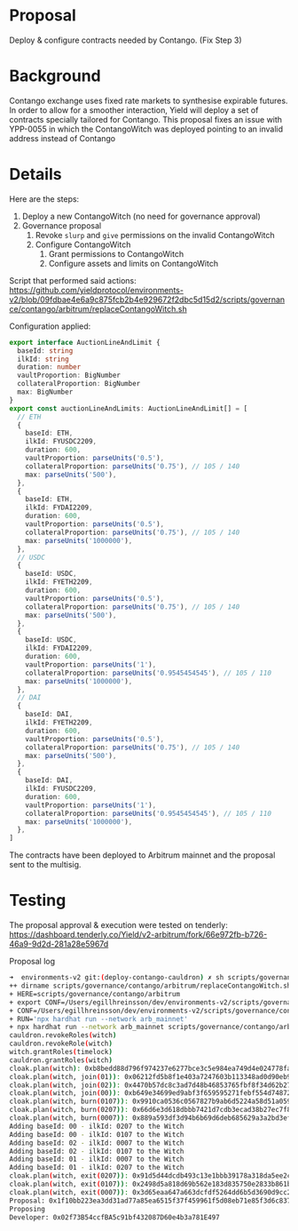# Proposal

Deploy & configure contracts needed by Contango. (Fix Step 3)

# Background

Contango exchange uses fixed rate markets to synthesise expirable futures.
In order to allow for a smoother interaction, Yield will deploy a set of contracts specially tailored for Contango.
This proposal fixes an issue with YPP-0055 in which the ContangoWitch was deployed pointing to an invalid address instead of Contango

# Details

Here are the steps:

1. Deploy a new ContangoWitch  (no need for governance approval)
2. Governance proposal
   1. Revoke `slurp` and `give` permissions on the invalid ContangoWitch
   2. Configure ContangoWitch
      1. Grant permissions to ContangoWitch 
      2. Configure assets and limits on ContangoWitch

Script that performed said actions: https://github.com/yieldprotocol/environments-v2/blob/09fdbae4e6a9c875fcb2b4e929672f2dbc5d15d2/scripts/governance/contango/arbitrum/replaceContangoWitch.sh

Configuration applied:

```typescript
export interface AuctionLineAndLimit {
  baseId: string
  ilkId: string
  duration: number
  vaultProportion: BigNumber
  collateralProportion: BigNumber
  max: BigNumber
}
export const auctionLineAndLimits: AuctionLineAndLimit[] = [
  // ETH
  {
    baseId: ETH,
    ilkId: FYUSDC2209,
    duration: 600,
    vaultProportion: parseUnits('0.5'),
    collateralProportion: parseUnits('0.75'), // 105 / 140
    max: parseUnits('500'),
  },
  {
    baseId: ETH,
    ilkId: FYDAI2209,
    duration: 600,
    vaultProportion: parseUnits('0.5'),
    collateralProportion: parseUnits('0.75'), // 105 / 140
    max: parseUnits('1000000'),
  },
  // USDC
  {
    baseId: USDC,
    ilkId: FYETH2209,
    duration: 600,
    vaultProportion: parseUnits('0.5'),
    collateralProportion: parseUnits('0.75'), // 105 / 140
    max: parseUnits('500'),
  },
  {
    baseId: USDC,
    ilkId: FYDAI2209,
    duration: 600,
    vaultProportion: parseUnits('1'),
    collateralProportion: parseUnits('0.9545454545'), // 105 / 110
    max: parseUnits('1000000'),
  },
  // DAI
  {
    baseId: DAI,
    ilkId: FYETH2209,
    duration: 600,
    vaultProportion: parseUnits('0.5'),
    collateralProportion: parseUnits('0.75'), // 105 / 140
    max: parseUnits('500'),
  },
  {
    baseId: DAI,
    ilkId: FYUSDC2209,
    duration: 600,
    vaultProportion: parseUnits('1'),
    collateralProportion: parseUnits('0.9545454545'), // 105 / 110
    max: parseUnits('1000000'),
  },
]
```

The contracts have been deployed to Arbitrum mainnet and the proposal sent to the multisig.

# Testing

The proposal approval & execution were tested on tenderly: https://dashboard.tenderly.co/Yield/v2-arbitrum/fork/66e972fb-b726-46a9-9d2d-281a28e5967d

Proposal log

```bash
➜  environments-v2 git:(deploy-contango-cauldron) ✗ sh scripts/governance/contango/arbitrum/replaceContangoWitch.sh
++ dirname scripts/governance/contango/arbitrum/replaceContangoWitch.sh
+ HERE=scripts/governance/contango/arbitrum
+ export CONF=/Users/egillhreinsson/dev/environments-v2/scripts/governance/contango/arbitrum/contango.arb_mainnet.config
+ CONF=/Users/egillhreinsson/dev/environments-v2/scripts/governance/contango/arbitrum/contango.arb_mainnet.config
+ RUN='npx hardhat run --network arb_mainnet'
+ npx hardhat run --network arb_mainnet scripts/governance/contango/arbitrum/replaceContangoWitch.ts
cauldron.revokeRoles(witch)
cauldron.revokeRole(witch)
witch.grantRoles(timelock)
cauldron.grantRoles(witch)
cloak.plan(witch): 0xb8bedd88d796f974237e6277bce3c5e984ea749d4e024778fa3eb5ac93c72998
cloak.plan(witch, join(01)): 0x06212fd5b8f1e403a7247603b113348ad0d90eb9d3f6e203573936ca1ab6368d
cloak.plan(witch, join(02)): 0x4470b57dc8c3ad7d48b46853765fbf8f34d62b27189f880bd0ba32c5b17a8810
cloak.plan(witch, join(00)): 0xb649e34699ed9abf3f659595271febf554d748723cbefb9da7e5d6703eb90132
cloak.plan(witch, burn(0107)): 0x9910ca0536c0567827b9ab6d5224a58d51a0599f8111736228c2a0903a3844ca
cloak.plan(witch, burn(0207)): 0x66d6e3d618dbbb7421d7cdb3ecad38b27ec7f83411522c3a4bd2dfd71cbf6b28
cloak.plan(witch, burn(0007)): 0x889a593df3d94b6b69d6deb685629a3a2bd3ef81298ece7628d73d975ecc4979
Adding baseId: 00 - ilkId: 0207 to the Witch
Adding baseId: 00 - ilkId: 0107 to the Witch
Adding baseId: 02 - ilkId: 0007 to the Witch
Adding baseId: 02 - ilkId: 0107 to the Witch
Adding baseId: 01 - ilkId: 0007 to the Witch
Adding baseId: 01 - ilkId: 0207 to the Witch
cloak.plan(witch, exit(0207)): 0x91d5d44dcdb493c13e1bbb39178a318da5ee2c52ff49484b2be6a9700de3ec22
cloak.plan(witch, exit(0107)): 0x2498d5a818d69b562e183d835750e2833b861bf81da1a7e080b5b0e6092a8e15
cloak.plan(witch, exit(0007)): 0x3d65eaa647a663dcfdf5264dd6b5d3690d9cc2dc30424d648a24f1c201e6f199
Proposal: 0x1f10bb223ea3dd31ad77a85ea6515f37f459961f5d08eb71e85f3d6c837ccd51
Proposing
Developer: 0x02f73B54ccfBA5c91bf432087D60e4b3a781E497
```